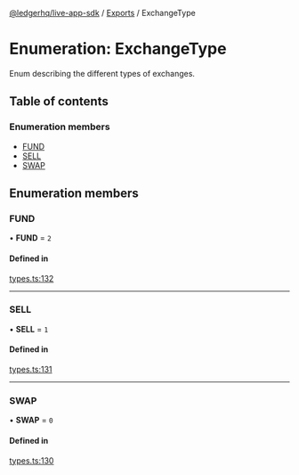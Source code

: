[@ledgerhq/live-app-sdk](../README.md) / [Exports](../modules.md) / ExchangeType

# Enumeration: ExchangeType

Enum describing the different types of exchanges.

## Table of contents

### Enumeration members

- [FUND](ExchangeType.md#fund)
- [SELL](ExchangeType.md#sell)
- [SWAP](ExchangeType.md#swap)

## Enumeration members

### FUND

• **FUND** = `2`

#### Defined in

[types.ts:132](https://github.com/LedgerHQ/live-app-sdk/blob/d6e8ab1/src/types.ts#L132)

___

### SELL

• **SELL** = `1`

#### Defined in

[types.ts:131](https://github.com/LedgerHQ/live-app-sdk/blob/d6e8ab1/src/types.ts#L131)

___

### SWAP

• **SWAP** = `0`

#### Defined in

[types.ts:130](https://github.com/LedgerHQ/live-app-sdk/blob/d6e8ab1/src/types.ts#L130)
